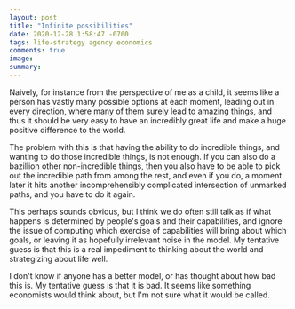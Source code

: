 ```yaml
---
layout: post
title: "Infinite possibilities"
date: 2020-12-28 1:58:47 -0700
tags: life-strategy agency economics
comments: true
image:
summary:
---
```

Naively, for instance from the perspective of me as a child, it seems like a person has vastly many possible options at each moment, leading out in every direction, where many of them surely lead to amazing things, and thus it should be very easy to have an incredibly great life and make a huge positive difference to the world.

The problem with this is that having the ability to do incredible things, and wanting to do those incredible things, is not enough. If you can also do a bazillion other non-incredible things, then you also have to be able to pick out the incredible path from among the rest, and even if you do, a moment later it hits another incomprehensibly complicated intersection of unmarked paths, and you have to do it again.

This perhaps sounds obvious, but I think we do often still talk as if what happens is determined by people's goals and their capabilities, and ignore the issue of computing which exercise of capabilities will bring about which goals, or leaving it as hopefully irrelevant noise in the model. My tentative guess is that this is a real impediment to thinking about the world and strategizing about life well.

I don't know if anyone has a better model, or has thought about how bad this is. My tentative guess is that it is bad. It seems like something economists would think about, but I'm not sure what it would be called.
